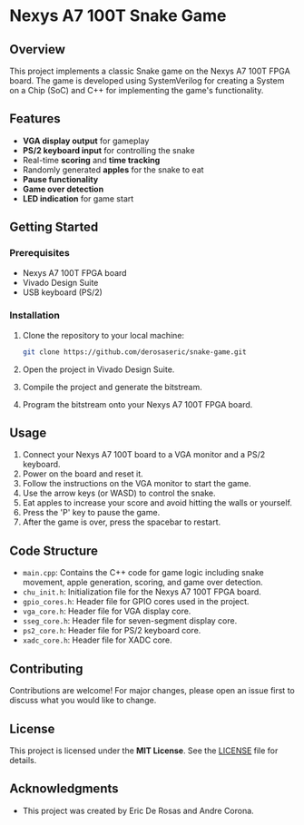 # Nexys A7 100T Snake Game

## Overview

This project implements a classic Snake game on the Nexys A7 100T FPGA board. The game is developed using SystemVerilog for creating a System on a Chip (SoC) and C++ for implementing the game's functionality.

## Features

- **VGA display output** for gameplay
- **PS/2 keyboard input** for controlling the snake
- Real-time **scoring** and **time tracking**
- Randomly generated **apples** for the snake to eat
- **Pause functionality**
- **Game over detection**
- **LED indication** for game start

## Getting Started

### Prerequisites

- Nexys A7 100T FPGA board
- Vivado Design Suite
- USB keyboard (PS/2)

### Installation

1. Clone the repository to your local machine:

   ```bash
   git clone https://github.com/derosaseric/snake-game.git
2. Open the project in Vivado Design Suite.
3. Compile the project and generate the bitstream.
4. Program the bitstream onto your Nexys A7 100T FPGA board.

## Usage

1. Connect your Nexys A7 100T board to a VGA monitor and a PS/2 keyboard.
2. Power on the board and reset it.
3. Follow the instructions on the VGA monitor to start the game.
3. Use the arrow keys (or WASD) to control the snake.
4. Eat apples to increase your score and avoid hitting the walls or yourself.
5. Press the 'P' key to pause the game.
6. After the game is over, press the spacebar to restart.

## Code Structure

- `main.cpp`: Contains the C++ code for game logic including snake movement, apple generation, scoring, and game over detection.
- `chu_init.h`: Initialization file for the Nexys A7 100T FPGA board.
- `gpio_cores.h`: Header file for GPIO cores used in the project.
- `vga_core.h`: Header file for VGA display core.
- `sseg_core.h`: Header file for seven-segment display core.
- `ps2_core.h`: Header file for PS/2 keyboard core.
- `xadc_core.h`: Header file for XADC core.

## Contributing

Contributions are welcome! For major changes, please open an issue first to discuss what you would like to change.


## License

This project is licensed under the **MIT License**. See the [LICENSE](LICENSE) file for details.

## Acknowledgments

- This project was created by Eric De Rosas and Andre Corona.
